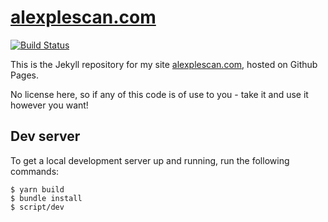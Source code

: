 # [alexplescan.com](https://alexplescan.com)
[![Build Status](https://travis-ci.org/alexpls/alexpls.github.io.svg?branch=master)](https://travis-ci.org/alexpls/alexpls.github.io)

This is the Jekyll repository for my site [alexplescan.com](https://alexplescan.com), hosted on Github Pages.

No license here, so if any of this code is of use to you - take it and use it however you want!

## Dev server

To get a local development server up and running, run the following commands:

```
$ yarn build
$ bundle install
$ script/dev
```
